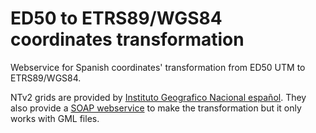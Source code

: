 # ED50 to ETRS89/WGS84 coordinates transformation
Webservice for Spanish coordinates' transformation from ED50 UTM to ETRS89/WGS84.

NTv2 grids are provided by [Instituto Geografico Nacional español](http://www.ign.es/web/gds-rejilla-cambio-datum). They also provide a [SOAP webservice](https://www.ign.es/wcts-app/) to make the transformation but it only works with GML files.

